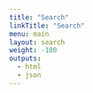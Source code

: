 ```yaml
---
title: "Search"
linkTitle: "Search"
menu: main
layout: search
weight: -100
outputs:
  - html
  - json
---
```


